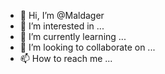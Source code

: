 - 👋 Hi, I’m @Maldager
- 👀 I’m interested in ...
- 🌱 I’m currently learning ...
- 💞️ I’m looking to collaborate on ...
- 📫 How to reach me ...

<!---
Maldager/Maldager is a ✨ special ✨ repository because its `README.md` (this file) appears on your GitHub profile.
You can click the Preview link to take a look at your changes.
--->
